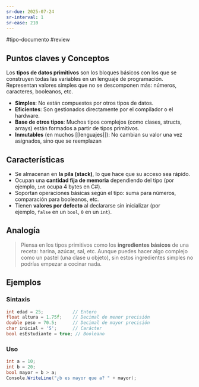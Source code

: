 ```yaml
---
sr-due: 2025-07-24
sr-interval: 1
sr-ease: 210
---
```


#tipo-documento #review  
## Puntos claves y Conceptos
Los **tipos de datos primitivos** son los bloques básicos con los que se construyen todas las variables en un lenguaje de programación. Representan valores simples que no se descomponen más: números, caracteres, booleanos, etc.
- **Simples**: No están compuestos por otros tipos de datos.
- **Eficientes**: Son gestionados directamente por el compilador o el hardware.
- **Base de otros tipos**: Muchos tipos complejos (como clases, structs, arrays) están formados a partir de tipos primitivos.
- **Inmutables** (en muchos [[lenguajes]]): No cambian su valor una vez asignados, sino que se reemplazan
## Características
- Se almacenan en **la pila (stack)**, lo que hace que su acceso sea rápido.
- Ocupan una **cantidad fija de memoria** dependiendo del tipo (por ejemplo, `int` ocupa 4 bytes en C#).
- Soportan operaciones básicas según el tipo: suma para números, comparación para booleanos, etc.
- Tienen **valores por defecto** al declararse sin inicializar (por ejemplo, `false` en un `bool`, `0` en un `int`).
## Analogía

> Piensa en los tipos primitivos como los **ingredientes básicos** de una receta: harina, azúcar, sal, etc. Aunque puedes hacer algo complejo como un pastel (una clase u objeto), sin estos ingredientes simples no podrías empezar a cocinar nada.
## Ejemplos
### Sintaxis
```c
int edad = 25;           // Entero
float altura = 1.75f;    // Decimal de menor precisión
double peso = 70.5;      // Decimal de mayor precisión
char inicial = 'S';      // Carácter
bool esEstudiante = true; // Booleano

```
### Uso
```c#
int a = 10;
int b = 20;
bool mayor = b > a;
Console.WriteLine("¿b es mayor que a? " + mayor);
```

